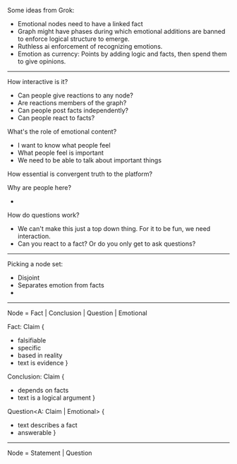 Some ideas from Grok:

- Emotional nodes need to have a linked fact
- Graph might have phases during which emotional additions are banned
  to enforce logical structure to emerge.
- Ruthless ai enforcement of recognizing emotions.
- Emotion as currency: Points by adding logic and facts, then spend them to give
  opinions.

---

How interactive is it?

- Can people give reactions to any node?
- Are reactions members of the graph?
- Can people post facts independently?
- Can people react to facts?

What's the role of emotional content?

- I want to know what people feel
- What people feel is important
- We need to be able to talk about important things

How essential is convergent truth to the platform?

Why are people here?

- 

How do questions work?

- We can't make this just a top down thing. For it to be fun, we need interaction.
- Can you react to a fact? Or do you only get to ask questions?

---

Picking a node set:

- Disjoint
- Separates emotion from facts
- 

---

Node = Fact | Conclusion | Question | Emotional

Fact: Claim {
  - falsifiable
  - specific
  - based in reality
  - text is evidence
}

Conclusion: Claim {
  - depends on facts
  - text is a logical argument
}

Question<A: Claim | Emotional> {
  - text describes a fact
  - answerable
}


---

Node = Statement | Question
